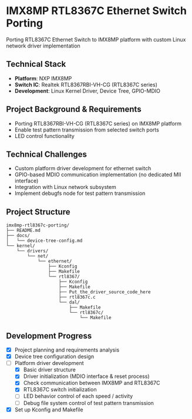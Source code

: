 # IMX8MP RTL8367C Ethernet Switch Porting
Porting RTL8367C Ethernet Switch to IMX8MP platform with custom Linux network driver implementation

## Technical Stack

- **Platform**: NXP IMX8MP
- **Switch IC**: Realtek RTL8367RBI-VH-CG (RTL8367C series)
- **Development**: Linux Kernel Driver, Device Tree, GPIO-MDIO

## Project Background & Requirements

- Porting RTL8367RBI-VH-CG (RTL8367C series) on IMX8MP platform
- Enable test pattern transmission from selected switch ports
- LED control functionality

## Technical Challenges

- Custom platform driver development for ethernet switch
- GPIO-based MDIO communication implementation (no dedicated MII interface)
- Integration with Linux network subsystem
- Implement debugfs node for test pattern transmission

## Project Structure
```
imx8mp-rtl8367c-porting/
├── README.md
├── docs/
│   └── device-tree-config.md
└── kernel/
    └── drivers/
        └── net/
            └── ethernet/
                ├── Kconfig
                ├── Makefile
                └── rtl8367/
                    ├── Kconfig
                    ├── Makefile
                    ├── Put_the_driver_source_code_here
                    ├── rtl8367c.c
                    └── dal/
                        ├── Makefile
                        └── rtl8367c/
                            └── Makefile
```

## Development Progress

- [x] Project planning and requirements analysis
- [x] Device tree configuration design
- [ ] Platform driver development
	- [x] Basic driver structure
	- [x] Driver initialization (MDIO interface & reset process)
	- [x] Check communication between IMX8MP and RTL8367C
	- [x] RTL8367C switch initialization
	- [ ] LED behavior control of each speed / activity
	- [ ] Debug file system control of test pattern transmission
- [x] Set up Kconfig and Makefile
